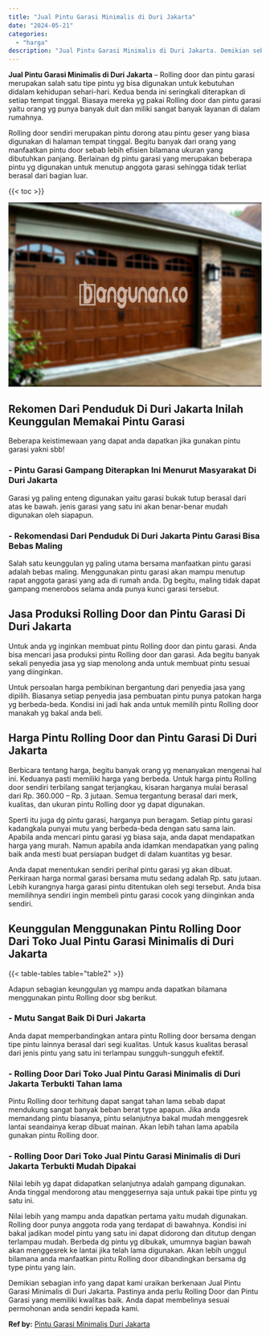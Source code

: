 ```yaml
---
title: "Jual Pintu Garasi Minimalis di Duri Jakarta"
date: "2024-05-21"
categories: 
  - "harga"
description: "Jual Pintu Garasi Minimalis di Duri Jakarta. Demikian sebagian info yang dapat kami uraikan berkenaan Jual Pintu Garasi Minimalis di Duri Jakarta. Pastinya a..."
---
```


**Jual Pintu Garasi Minimalis di Duri Jakarta** – Rolling door dan pintu garasi merupakan salah satu tipe pintu yg bisa digunakan untuk kebutuhan didalam kehidupan sehari-hari. Kedua benda ini seringkali diterapkan di setiap tempat tinggal. Biasaya mereka yg pakai Rolling door dan pintu garasi yaitu orang yg punya banyak duit dan miliki sangat banyak layanan di dalam rumahnya.

Rolling door sendiri merupakan pintu dorong atau pintu geser yang biasa digunakan di halaman tempat tinggal. Begitu banyak dari orang yang manfaatkan pintu door sebab lebih efisien bilamana ukuran yang dibutuhkan panjang. Berlainan dg pintu garasi yang merupakan beberapa pintu yg digunakan untuk menutup anggota garasi sehingga tidak terliat berasal dari bagian luar.

{{< toc >}}

![Jual Pintu Garasi Minimalis di Duri Jakarta](/images/pintu-garasi-71.png)

## Rekomen Dari Penduduk Di Duri Jakarta Inilah Keunggulan Memakai Pintu Garasi

Beberapa keistimewaan yang dapat anda dapatkan jika gunakan pintu garasi yakni sbb!

### \- Pintu Garasi Gampang Diterapkan Ini Menurut Masyarakat Di Duri Jakarta

Garasi yg paling enteng digunakan yaitu garasi bukak tutup berasal dari atas ke bawah. jenis garasi yang satu ini akan benar-benar mudah digunakan oleh siapapun.

### \- Rekomendasi Dari Penduduk Di Duri Jakarta Pintu Garasi Bisa Bebas Maling

Salah satu keunggulan yg paling utama bersama manfaatkan pintu garasi adalah bebas maling. Menggunakan pintu garasi akan mampu menutup rapat anggota garasi yang ada di rumah anda. Dg begitu, maling tidak dapat gampang menerobos selama anda punya kunci garasi tersebut.

## Jasa Produksi Rolling Door dan Pintu Garasi Di Duri Jakarta

Untuk anda yg inginkan membuat pintu Rolling door dan pintu garasi. Anda bisa mencari jasa produksi pintu Rolling door dan garasi. Ada begitu banyak sekali penyedia jasa yg siap menolong anda untuk membuat pintu sesuai yang diinginkan.

Untuk persoalan harga pembikinan bergantung dari penyedia jasa yang dipilih. Biasanya setiap penyedia jasa pembuatan pintu punya patokan harga yg berbeda-beda. Kondisi ini jadi hak anda untuk memilih pintu Rolling door manakah yg bakal anda beli.

## Harga Pintu Rolling Door dan Pintu Garasi Di Duri Jakarta

Berbicara tentang harga, begitu banyak orang yg menanyakan mengenai hal ini. Keduanya pasti memiliki harga yang berbeda. Untuk harga pintu Rolling door sendiri terbilang sangat terjangkau, kisaran harganya mulai berasal dari Rp. 360.000 – Rp. 3 jutaan. Semua tergantung berasal dari merk, kualitas, dan ukuran pintu Rolling door yg dapat digunakan.

Sperti itu juga dg pintu garasi, harganya pun beragam. Setiap pintu garasi kadangkala punyai mutu yang berbeda-beda dengan satu sama lain. Apabila anda mencari pintu garasi yg biasa saja, anda dapat mendapatkan harga yang murah. Namun apabila anda idamkan mendapatkan yang paling baik anda mesti buat persiapan budget di dalam kuantitas yg besar.

Anda dapat menentukan sendiri perihal pintu garasi yg akan dibuat. Perkiraan harga normal garasi bersama mutu sedang adalah Rp. satu jutaan. Lebih kurangnya harga garasi pintu ditentukan oleh segi tersebut. Anda bisa memilihnya sendiri ingin membeli pintu garasi cocok yang diinginkan anda sendiri.

## Keunggulan Menggunakan Pintu Rolling Door Dari Toko Jual Pintu Garasi Minimalis di Duri Jakarta

{{< table-tables table="table2" >}}

Adapun sebagian keunggulan yg mampu anda dapatkan bilamana menggunakan pintu Rolling door sbg berikut.

### \- Mutu Sangat Baik Di Duri Jakarta

Anda dapat memperbandingkan antara pintu Rolling door bersama dengan tipe pintu lainnya berasal dari segi kualitas. Untuk kasus kualitas berasal dari jenis pintu yang satu ini terlampau sungguh-sungguh efektif.

### \- Rolling Door Dari Toko Jual Pintu Garasi Minimalis di Duri Jakarta Terbukti Tahan lama

Pintu Rolling door terhitung dapat sangat tahan lama sebab dapat mendukung sangat banyak beban berat type apapun. Jika anda memandang pintu biasanya, pintu selanjutnya bakal mudah menggesrek lantai seandainya kerap dibuat mainan. Akan lebih tahan lama apabila gunakan pintu Rolling door.

### \- Rolling Door Dari Toko Jual Pintu Garasi Minimalis di Duri Jakarta Terbukti Mudah Dipakai

Nilai lebih yg dapat didapatkan selanjutnya adalah gampang digunakan. Anda tinggal mendorong atau menggesernya saja untuk pakai tipe pintu yg satu ini.

Nilai lebih yang mampu anda dapatkan pertama yaitu mudah digunakan. Rolling door punya anggota roda yang terdapat di bawahnya. Kondisi ini bakal jadikan model pintu yang satu ini dapat didorong dan ditutup dengan terlampau mudah. Berbeda dg pintu yg dibukak, umumnya bagian bawah akan menggesrek ke lantai jika telah lama digunakan. Akan lebih unggul bilamana anda manfaatkan pintu Rolling door dibandingkan bersama dg type pintu yang lain.

Demikian sebagian info yang dapat kami uraikan berkenaan Jual Pintu Garasi Minimalis di Duri Jakarta. Pastinya anda perlu Rolling Door dan Pintu Garasi yang memiliki kwalitas baik. Anda dapat membelinya sesuai permohonan anda sendiri kepada kami.

**Ref by:** [Pintu Garasi Minimalis Duri Jakarta](https://id.wikipedia.org/wiki/Pintu)
